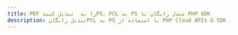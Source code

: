 ---title: PDF را به  تبدیل کنیدPS، PCL به PS مبدل رایگان یا PHP SDKdescription: تبدیل رایگانPCL به PS با استفاده از PHP Cloud APIs & SDK همچنین اسناد PDF را در Cloud ایجاد، ویرایش و رندر کنید.---